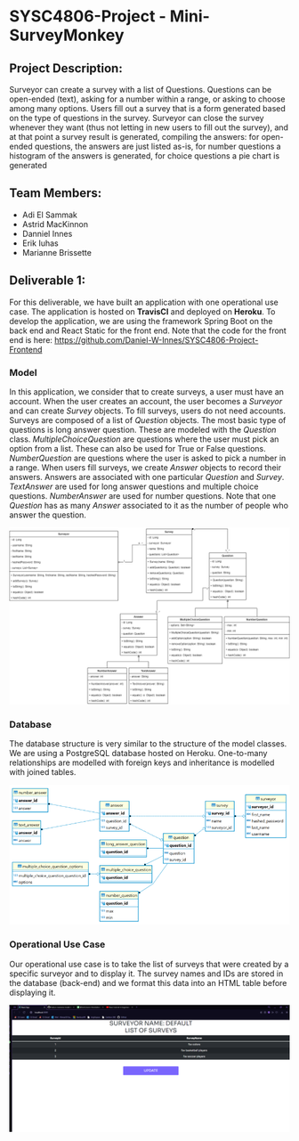 # SYSC4806-Project - Mini-SurveyMonkey

## Project Description:
Surveyor can create a survey with a list of Questions. Questions can be open-ended (text), asking for a number within a range, or asking to choose among many options. Users fill out a survey that is a form generated based on the type of questions in the survey. Surveyor can close the survey whenever they want (thus not letting in new users to fill out the survey), and at that point a survey result is generated, compiling the answers: for open-ended questions, the answers are just listed as-is, for number questions a histogram of the answers is generated, for choice questions a pie chart is generated

## Team Members:
- Adi El Sammak
- Astrid MacKinnon
- Danniel Innes
- Erik Iuhas
- Marianne Brissette

## Deliverable 1:
For this deliverable, we have built an application with one operational use case. The application is hosted on **TravisCI** and deployed on **Heroku**. To develop the application, we are using the framework Spring Boot on the back end and React Static for the front end. Note that the code for the front end is here: https://github.com/Daniel-W-Innes/SYSC4806-Project-Frontend 

### Model
In this application, we consider that to create surveys, a user must have an account. When the user creates an account, the user becomes a *Surveyor* and can create *Survey* objects. To fill surveys, users do not need accounts. Surveys are composed of a list of *Question* objects. The most basic type of questions is long answer question. These are modeled with the *Question* class. *MultipleChoiceQuestion* are questions where the user must pick an option from a list. These can also be used for True or False questions. *NumberQuestion* are questions where the user is asked to pick a number in a range. When users fill surveys, we create *Answer* objects to record their answers. Answers are associated with one particular *Question* and *Survey*. *TextAnswer* are used for long answer questions and multiple choice questions. *NumberAnswer* are used for number questions. Note that one *Question* has as many *Answer* associated to it as the number of people who answer the question.

![ModelUML](/documentation/ModelClassUML_v1.png)

### Database
The database structure is very similar to the structure of the model classes. We are using a PostgreSQL database hosted on Heroku. One-to-many relationships are modelled with foreign keys and inheritance is modelled with joined tables.

![DatabaseSchema](/documentation/DatabaseSchema_v1.PNG)


### Operational Use Case

Our operational use case is to take the list of surveys that were created by a specific surveyor and to display it. The survey names and IDs are stored in the database (back-end) and we format this data into an HTML table before displaying it.

![ListOfSurveys](/documentation/ListOfSurveys.png)